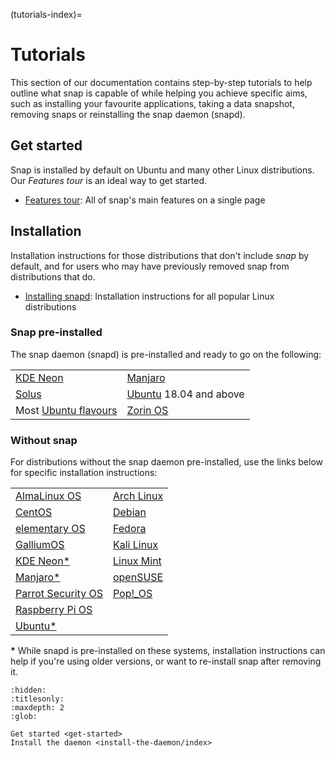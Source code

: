 (tutorials-index)=
# Tutorials

This section of our documentation contains step-by-step tutorials to help outline what snap is capable of while helping you achieve specific aims, such as installing your favourite applications, taking a data snapshot, removing snaps or reinstalling the snap daemon (snapd).

## Get started

Snap is installed by default on Ubuntu and many other Linux distributions. Our _Features tour_ is an ideal way to get started.

* [Features tour](get-started): All of snap's main features on a single page

## Installation 

Installation instructions for those distributions that don't include _snap_ by default, and for users who may have previously removed snap from distributions that do.

* [Installing snapd](install-the-daemon/index): Installation instructions for all popular Linux distributions

### Snap pre-installed

The snap daemon (snapd) is pre-installed and ready to go on the following:

| | |
|--|--|
| [KDE Neon](https://neon.kde.org/) | [Manjaro](https://manjaro.org/) |
[Solus](https://getsol.us/) | [Ubuntu](https://ubuntu.com/) 18.04 and above |
 | Most [Ubuntu flavours](https://wiki.ubuntu.com/DerivativeTeam/Derivatives#Official_Ubuntu_Flavors) | [Zorin OS](https://zorinos.com/) |


### Without snap

For distributions without the snap daemon pre-installed, use the links below for specific installation instructions:

| | |
|--|--|
| [AlmaLinux OS](/tutorials/install-the-daemon/almalinux-os) | [Arch Linux](/tutorials/install-the-daemon/arch-linux)|
| [CentOS](/tutorials/install-the-daemon/centos) | [Debian](/tutorials/install-the-daemon/debian)|
| [elementary OS](/tutorials/install-the-daemon/elementary-os) | [Fedora](/tutorials/install-the-daemon/fedora) |
| [GalliumOS](/tutorials/install-the-daemon/galliumos) | [Kali Linux](/tutorials/install-the-daemon/kali) |
| [KDE Neon*](/tutorials/install-the-daemon/neon) | [Linux Mint](/tutorials/install-the-daemon/linux-mint) | 
| [Manjaro*](/tutorials/install-the-daemon/manjaro-linux) | [openSUSE](/tutorials/install-the-daemon/opensuse) |
| [Parrot Security OS](/tutorials/install-the-daemon/parrot) | [Pop!_OS](/tutorials/install-the-daemon/pop-os) |
| [Raspberry Pi OS](/tutorials/install-the-daemon/raspberrypios) | | [Rocky Linux](/tutorials/install-the-daemon/rocky-linux) |
| [Ubuntu*](/tutorials/install-the-daemon/ubuntu) |  |

**\*** While snapd is pre-installed on these systems, installation instructions can help if you're using older versions, or want to re-install snap after removing it.


```{toctree}
:hidden:
:titlesonly:
:maxdepth: 2
:glob:

Get started <get-started>
Install the daemon <install-the-daemon/index>
